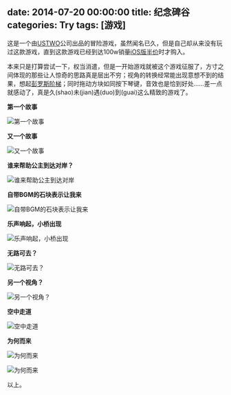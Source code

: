 date: 2014-07-20 00:00:00
title: 纪念碑谷
categories: Try
tags: [游戏]
---

这是一个由[USTWO][1]公司出品的冒险游戏，虽然闻名已久，但是自己却从来没有玩过这款游戏，直到这款游戏已经到达100w销量[iOS版半价][13]时才购入。

本来只是打算尝试一下，权当消遣，但是一开始游戏就被这个游戏征服了，方寸之间体现的那些让人惊奇的思路真是层出不穷；视角的转换经常能出现意想不到的结果，想起[彭罗斯阶梯][2]；同时拖动方块如同按下琴键，音效也是恰到好处……差一点就感动了，真是久(shao)未(jian)遇(duo)到(guai)这么精致的游戏了。

**第一个故事**

![第一个故事][3]

**又一个故事**

![又一个故事][4]

**谁来帮助公主到达对岸？**

![谁来帮助公主到达对岸][5]

**自带BGM的石块表示让我来**

![自带BGM的石块表示让我来][6]

**乐声响起，小桥出现**

![乐声响起，小桥出现][7]

**无路可去？**

![无路可去？][8]

**另一个视角？**

![另一个视角？][9]

**空中走道**

![空中走道][10]

**为何而来**

![为何而来][11]

![为何而来][12]


以上。

[1]: http://ustwo.com/
[2]: http://zh.wikipedia.org/wiki/%E5%BD%AD%E7%BD%97%E6%96%AF%E9%98%B6%E6%A2%AF
[3]: http://blog.wislay.com/wp-content/uploads/2014/07/mv_first_story.png
[4]: http://blog.wislay.com/wp-content/uploads/2014/07/mv_second_story.png
[5]: http://blog.wislay.com/wp-content/uploads/2014/07/mv_who_to_help_me.png
[6]: http://blog.wislay.com/wp-content/uploads/2014/07/mv_princess_on_rock.png
[7]: http://blog.wislay.com/wp-content/uploads/2014/07/mv_bridge_with_music.png
[8]: http://blog.wislay.com/wp-content/uploads/2014/07/mv_no_way_to_go.png
[9]: http://blog.wislay.com/wp-content/uploads/2014/07/mv_there_is_a_way.png
[10]: http://blog.wislay.com/wp-content/uploads/2014/07/mv_sky_path.png
[11]: http://blog.wislay.com/wp-content/uploads/2014/07/mv_word1.png
[12]: http://blog.wislay.com/wp-content/uploads/2014/07/mv_word2.png
[13]: https://itunes.apple.com/cn/app/monument-valley/id728293409
